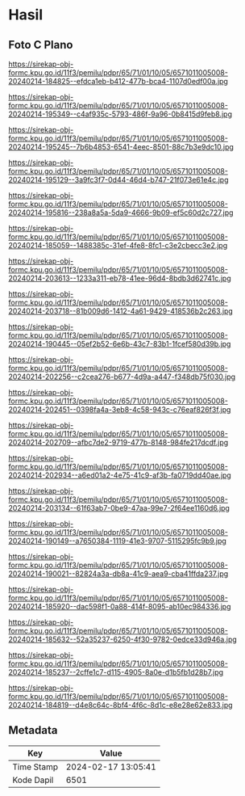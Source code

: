 # Hasil

## Foto C Plano

https://sirekap-obj-formc.kpu.go.id/11f3/pemilu/pdpr/65/71/01/10/05/6571011005008-20240214-184825--efdca1eb-b412-477b-bca4-1107d0edf00a.jpg

https://sirekap-obj-formc.kpu.go.id/11f3/pemilu/pdpr/65/71/01/10/05/6571011005008-20240214-195349--c4af935c-5793-486f-9a96-0b8415d9feb8.jpg

https://sirekap-obj-formc.kpu.go.id/11f3/pemilu/pdpr/65/71/01/10/05/6571011005008-20240214-195245--7b6b4853-6541-4eec-8501-88c7b3e9dc10.jpg

https://sirekap-obj-formc.kpu.go.id/11f3/pemilu/pdpr/65/71/01/10/05/6571011005008-20240214-195129--3a9fc3f7-0d44-46d4-b747-21f073e61e4c.jpg

https://sirekap-obj-formc.kpu.go.id/11f3/pemilu/pdpr/65/71/01/10/05/6571011005008-20240214-195816--238a8a5a-5da9-4666-9b09-ef5c60d2c727.jpg

https://sirekap-obj-formc.kpu.go.id/11f3/pemilu/pdpr/65/71/01/10/05/6571011005008-20240214-185059--1488385c-31ef-4fe8-8fc1-c3e2cbecc3e2.jpg

https://sirekap-obj-formc.kpu.go.id/11f3/pemilu/pdpr/65/71/01/10/05/6571011005008-20240214-203613--1233a311-eb78-41ee-96d4-8bdb3d62741c.jpg

https://sirekap-obj-formc.kpu.go.id/11f3/pemilu/pdpr/65/71/01/10/05/6571011005008-20240214-203718--81b009d6-1412-4a61-9429-418536b2c263.jpg

https://sirekap-obj-formc.kpu.go.id/11f3/pemilu/pdpr/65/71/01/10/05/6571011005008-20240214-190445--05ef2b52-6e6b-43c7-83b1-1fcef580d39b.jpg

https://sirekap-obj-formc.kpu.go.id/11f3/pemilu/pdpr/65/71/01/10/05/6571011005008-20240214-202256--c2cea276-b677-4d9a-a447-f348db75f030.jpg

https://sirekap-obj-formc.kpu.go.id/11f3/pemilu/pdpr/65/71/01/10/05/6571011005008-20240214-202451--0398fa4a-3eb8-4c58-943c-c76eaf826f3f.jpg

https://sirekap-obj-formc.kpu.go.id/11f3/pemilu/pdpr/65/71/01/10/05/6571011005008-20240214-202709--afbc7de2-9719-477b-8148-984fe217dcdf.jpg

https://sirekap-obj-formc.kpu.go.id/11f3/pemilu/pdpr/65/71/01/10/05/6571011005008-20240214-202934--a6ed01a2-4e75-41c9-af3b-fa0719dd40ae.jpg

https://sirekap-obj-formc.kpu.go.id/11f3/pemilu/pdpr/65/71/01/10/05/6571011005008-20240214-203134--61f63ab7-0be9-47aa-99e7-2f64ee1160d6.jpg

https://sirekap-obj-formc.kpu.go.id/11f3/pemilu/pdpr/65/71/01/10/05/6571011005008-20240214-190149--a7650384-1119-41e3-9707-5115295fc9b9.jpg

https://sirekap-obj-formc.kpu.go.id/11f3/pemilu/pdpr/65/71/01/10/05/6571011005008-20240214-190021--82824a3a-db8a-41c9-aea9-cba41ffda237.jpg

https://sirekap-obj-formc.kpu.go.id/11f3/pemilu/pdpr/65/71/01/10/05/6571011005008-20240214-185920--dac598f1-0a88-414f-8095-ab10ec984336.jpg

https://sirekap-obj-formc.kpu.go.id/11f3/pemilu/pdpr/65/71/01/10/05/6571011005008-20240214-185632--52a35237-6250-4f30-9782-0edce33d946a.jpg

https://sirekap-obj-formc.kpu.go.id/11f3/pemilu/pdpr/65/71/01/10/05/6571011005008-20240214-185237--2cffe1c7-d115-4905-8a0e-d1b5fb1d28b7.jpg

https://sirekap-obj-formc.kpu.go.id/11f3/pemilu/pdpr/65/71/01/10/05/6571011005008-20240214-184819--d4e8c64c-8bf4-4f6c-8d1c-e8e28e62e833.jpg


## Metadata

| Key        | Value               |
| ---------- | ------------------- |
| Time Stamp | 2024-02-17 13:05:41 |
| Kode Dapil | 6501                |



